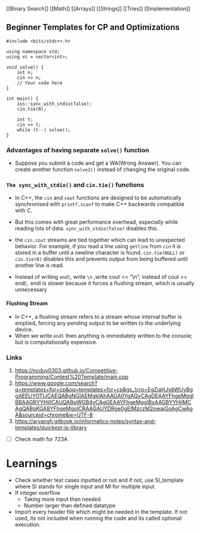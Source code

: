 [[Binary Search]]
[[Math]]
[[Arrays]]
[[Strings]]
[[Tries]]
[[Implementation]]


## Beginner Templates for CP and Optimizations

```
#include <bits/stdc++.h>

using namespace std;
using vi = vector<int>;

void solve() {
    int n;
    cin >> n;
    // Your code here
}

int main() {
    ios::sync_with_stdio(false);
    cin.tie(0);

    int t;
    cin >> t;
    while (t--) solve();
}
```

### Advantages of having separate `solve()` function
- Suppose you submit a code and get a WA(Wrong Answer). You can create another function `solve2()` instead of changing the original code.

### `The sync_with_stdio()` and `cin.tie()` functions

- In C++, the `cin`  and `cout` functions are designed to be automatically synchronised with `printf,scanf` to make C++ backwards compatible with C. 
- But this comes with great performance overhead, especially while reading lots of data.   `sync_with_stdio(false)`  disables this.
- the `cin,cout`  streams are tied together which can lead to unexpected behavior. For example, if you read a line using `getline` from   `cin` it is stored in a buffer until a newline character is found.  `cin.tie(NULL)` or `cin.tie(0)` disables this and prevents output from being buffered until another line is read.


- Instead of writing `endl`, write `\n`  ,write cout << “\n”; instead of cout << endl;. endl is slower because it forces a flushing stream, which is usually unnecessary

#### Flushing Stream

- In C++, a flushing stream refers to a stream whose internal buffer is emptied, forcing any pending output to be written to the underlying device.
- When we write `endl` then anything is immediately written to the console; but is computationally expensive.

### Links
1. https://ncduy0303.github.io/Competitive-Programming/Contest%20Template/main.cpp
2. https://www.google.com/search?q=templates+for+cp&oq=templates+for+cp&gs_lcrp=EgZjaHJvbWUyBggAEEUYOTIJCAEQABgNGIAEMgkIAhAAGA0YgAQyCAgDEAAYFhgeMggIBBAAGBYYHjIICAUQABgWGB4yCAgGEAAYFhgeMggIBxAAGBYYHjIMCAgQABgKGA8YFhgeMgoICRAAGAUYDRge0gEIMzczM2owajGoAgCwAgA&sourceid=chrome&ie=UTF-8
3. https://aryansh.gitbook.io/informatics-notes/syntax-and-templates/quickest-io-library


- [ ] Check math for 723A




# Learnings
- Check whether test cases inputted or not and if not, use SI_template where SI stands for single input and MI for multiple input.
- If integer overflow
	- Taking more input than needed
	- Number larger than defined datatype
- Import every header file which might be needed in the template. If not used, its not included when running the code and its called optional execution.